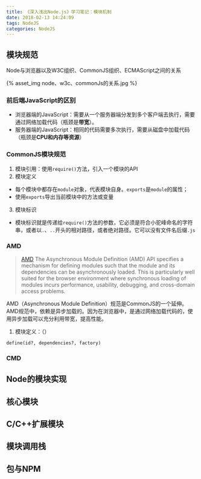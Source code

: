 ```yaml
---
title: 《深入浅出Node.js》学习笔记：模块机制
date: 2018-02-13 14:24:09
tags: NodeJS
categories: NodeJS
---
```


## 模块规范
Node与浏览器以及W3C组织、CommonJS组织、ECMAScript之间的关系
<div style="max-width: 800px">
{% asset_img node、w3c、commonJs的关系.jpg %}
</div>

### 前后端JavaScript的区别
* 浏览器端的JavaScript：需要从一个服务器端分发到多个客户端去执行，需要通过网络加载代码（瓶颈是**带宽**）。
* 服务器端的JavaScript：相同的代码需要多次执行，需要从磁盘中加载代码（瓶颈是**CPU和内存等资源**）

### CommonJS模块规范
1. 模块引用：使用`require()`方法，引入一个模块的API
2. 模块定义
  * 每个模块中都存在`module`对象，代表模块自身。`exports`是`module`的属性；
  * 使用`exports`导出当前模块中的方法或变量
3. 模块标识
  * 模块标识就是传递给`require()`方法的参数，它必须是符合小驼峰命名的字符串，或者以`.`、`..`开头的相对路径，或者绝对路径。它可以没有文件名后缀`.js`

### AMD
> [AMD](https://github.com/amdjs/amdjs-api/blob/master/AMD.md)
The Asynchronous Module Definition (AMD) API specifies a mechanism for defining modules such that the module and its dependencies can be asynchronously loaded. This is particularly well suited for the browser environment where synchronous loading of modules incurs performance, usability, debugging, and cross-domain access problems.

AMD（Asynchronous Module Definition）规范是CommonJS的一个延伸。
AMD规范中，依赖是异步加载的。因为在浏览器中，是通过网络加载代码的，使用异步加载可以充分利用带宽，提高性能。

1. 模块定义：（）
```
define(id?, dependencies?, factory)
```

### CMD

## Node的模块实现
## 核心模块
## C/C++扩展模块
## 模块调用栈
## 包与NPM
